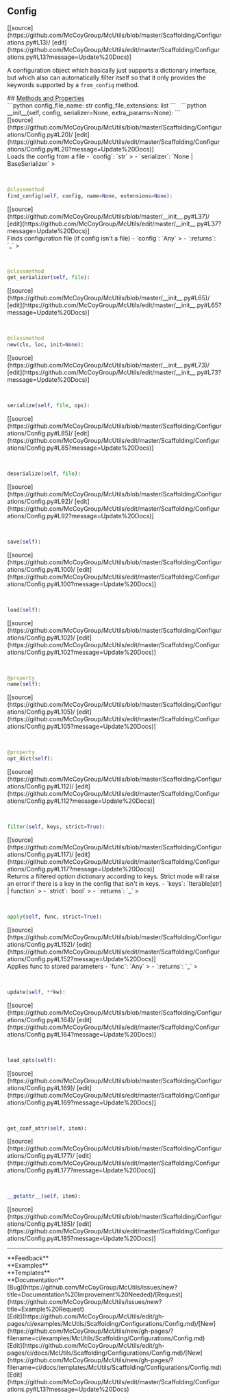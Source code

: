 ## <a id="McUtils.Scaffolding.Configurations.Config">Config</a> 

<div class="docs-source-link" markdown="1">
[[source](https://github.com/McCoyGroup/McUtils/blob/master/Scaffolding/Configurations.py#L13)/
[edit](https://github.com/McCoyGroup/McUtils/edit/master/Scaffolding/Configurations.py#L13?message=Update%20Docs)]
</div>

A configuration object which basically just supports
a dictionary interface, but which also can automatically
filter itself so that it only provides the keywords supported
by a `from_config` method.







<div class="collapsible-section">
 <div class="collapsible-section collapsible-section-header" markdown="1">
## <a class="collapse-link" data-toggle="collapse" href="#methods" markdown="1"> Methods and Properties</a> <a class="float-right" data-toggle="collapse" href="#methods"><i class="fa fa-chevron-down"></i></a>
 </div>
 <div class="collapsible-section collapsible-section-body collapse show" id="methods" markdown="1">
 ```python
config_file_name: str
config_file_extensions: list
```
<a id="McUtils.Scaffolding.Configurations.Config.__init__" class="docs-object-method">&nbsp;</a> 
```python
__init__(self, config, serializer=None, extra_params=None): 
```
<div class="docs-source-link" markdown="1">
[[source](https://github.com/McCoyGroup/McUtils/blob/master/Scaffolding/Configurations/Config.py#L20)/
[edit](https://github.com/McCoyGroup/McUtils/edit/master/Scaffolding/Configurations/Config.py#L20?message=Update%20Docs)]
</div>
Loads the config from a file
  - `config`: `str`
    > 
  - `serializer`: `None | BaseSerializer`
    >


<a id="McUtils.Scaffolding.Configurations.Config.find_config" class="docs-object-method">&nbsp;</a> 
```python
@classmethod
find_config(self, config, name=None, extensions=None): 
```
<div class="docs-source-link" markdown="1">
[[source](https://github.com/McCoyGroup/McUtils/blob/master/__init__.py#L37)/
[edit](https://github.com/McCoyGroup/McUtils/edit/master/__init__.py#L37?message=Update%20Docs)]
</div>
Finds configuration file (if config isn't a file)
  - `config`: `Any`
    > 
  - `:returns`: `_`
    >


<a id="McUtils.Scaffolding.Configurations.Config.get_serializer" class="docs-object-method">&nbsp;</a> 
```python
@classmethod
get_serializer(self, file): 
```
<div class="docs-source-link" markdown="1">
[[source](https://github.com/McCoyGroup/McUtils/blob/master/__init__.py#L65)/
[edit](https://github.com/McCoyGroup/McUtils/edit/master/__init__.py#L65?message=Update%20Docs)]
</div>


<a id="McUtils.Scaffolding.Configurations.Config.new" class="docs-object-method">&nbsp;</a> 
```python
@classmethod
new(cls, loc, init=None): 
```
<div class="docs-source-link" markdown="1">
[[source](https://github.com/McCoyGroup/McUtils/blob/master/__init__.py#L73)/
[edit](https://github.com/McCoyGroup/McUtils/edit/master/__init__.py#L73?message=Update%20Docs)]
</div>


<a id="McUtils.Scaffolding.Configurations.Config.serialize" class="docs-object-method">&nbsp;</a> 
```python
serialize(self, file, ops): 
```
<div class="docs-source-link" markdown="1">
[[source](https://github.com/McCoyGroup/McUtils/blob/master/Scaffolding/Configurations/Config.py#L85)/
[edit](https://github.com/McCoyGroup/McUtils/edit/master/Scaffolding/Configurations/Config.py#L85?message=Update%20Docs)]
</div>


<a id="McUtils.Scaffolding.Configurations.Config.deserialize" class="docs-object-method">&nbsp;</a> 
```python
deserialize(self, file): 
```
<div class="docs-source-link" markdown="1">
[[source](https://github.com/McCoyGroup/McUtils/blob/master/Scaffolding/Configurations/Config.py#L92)/
[edit](https://github.com/McCoyGroup/McUtils/edit/master/Scaffolding/Configurations/Config.py#L92?message=Update%20Docs)]
</div>


<a id="McUtils.Scaffolding.Configurations.Config.save" class="docs-object-method">&nbsp;</a> 
```python
save(self): 
```
<div class="docs-source-link" markdown="1">
[[source](https://github.com/McCoyGroup/McUtils/blob/master/Scaffolding/Configurations/Config.py#L100)/
[edit](https://github.com/McCoyGroup/McUtils/edit/master/Scaffolding/Configurations/Config.py#L100?message=Update%20Docs)]
</div>


<a id="McUtils.Scaffolding.Configurations.Config.load" class="docs-object-method">&nbsp;</a> 
```python
load(self): 
```
<div class="docs-source-link" markdown="1">
[[source](https://github.com/McCoyGroup/McUtils/blob/master/Scaffolding/Configurations/Config.py#L102)/
[edit](https://github.com/McCoyGroup/McUtils/edit/master/Scaffolding/Configurations/Config.py#L102?message=Update%20Docs)]
</div>


<a id="McUtils.Scaffolding.Configurations.Config.name" class="docs-object-method">&nbsp;</a> 
```python
@property
name(self): 
```
<div class="docs-source-link" markdown="1">
[[source](https://github.com/McCoyGroup/McUtils/blob/master/Scaffolding/Configurations/Config.py#L105)/
[edit](https://github.com/McCoyGroup/McUtils/edit/master/Scaffolding/Configurations/Config.py#L105?message=Update%20Docs)]
</div>


<a id="McUtils.Scaffolding.Configurations.Config.opt_dict" class="docs-object-method">&nbsp;</a> 
```python
@property
opt_dict(self): 
```
<div class="docs-source-link" markdown="1">
[[source](https://github.com/McCoyGroup/McUtils/blob/master/Scaffolding/Configurations/Config.py#L112)/
[edit](https://github.com/McCoyGroup/McUtils/edit/master/Scaffolding/Configurations/Config.py#L112?message=Update%20Docs)]
</div>


<a id="McUtils.Scaffolding.Configurations.Config.filter" class="docs-object-method">&nbsp;</a> 
```python
filter(self, keys, strict=True): 
```
<div class="docs-source-link" markdown="1">
[[source](https://github.com/McCoyGroup/McUtils/blob/master/Scaffolding/Configurations/Config.py#L117)/
[edit](https://github.com/McCoyGroup/McUtils/edit/master/Scaffolding/Configurations/Config.py#L117?message=Update%20Docs)]
</div>
Returns a filtered option dictionary according to keys.
Strict mode will raise an error if there is a key in the config that isn't
in keys.
  - `keys`: `Iterable[str] | function`
    > 
  - `strict`: `bool`
    > 
  - `:returns`: `_`
    >


<a id="McUtils.Scaffolding.Configurations.Config.apply" class="docs-object-method">&nbsp;</a> 
```python
apply(self, func, strict=True): 
```
<div class="docs-source-link" markdown="1">
[[source](https://github.com/McCoyGroup/McUtils/blob/master/Scaffolding/Configurations/Config.py#L152)/
[edit](https://github.com/McCoyGroup/McUtils/edit/master/Scaffolding/Configurations/Config.py#L152?message=Update%20Docs)]
</div>
Applies func to stored parameters
  - `func`: `Any`
    > 
  - `:returns`: `_`
    >


<a id="McUtils.Scaffolding.Configurations.Config.update" class="docs-object-method">&nbsp;</a> 
```python
update(self, **kw): 
```
<div class="docs-source-link" markdown="1">
[[source](https://github.com/McCoyGroup/McUtils/blob/master/Scaffolding/Configurations/Config.py#L164)/
[edit](https://github.com/McCoyGroup/McUtils/edit/master/Scaffolding/Configurations/Config.py#L164?message=Update%20Docs)]
</div>


<a id="McUtils.Scaffolding.Configurations.Config.load_opts" class="docs-object-method">&nbsp;</a> 
```python
load_opts(self): 
```
<div class="docs-source-link" markdown="1">
[[source](https://github.com/McCoyGroup/McUtils/blob/master/Scaffolding/Configurations/Config.py#L169)/
[edit](https://github.com/McCoyGroup/McUtils/edit/master/Scaffolding/Configurations/Config.py#L169?message=Update%20Docs)]
</div>


<a id="McUtils.Scaffolding.Configurations.Config.get_conf_attr" class="docs-object-method">&nbsp;</a> 
```python
get_conf_attr(self, item): 
```
<div class="docs-source-link" markdown="1">
[[source](https://github.com/McCoyGroup/McUtils/blob/master/Scaffolding/Configurations/Config.py#L177)/
[edit](https://github.com/McCoyGroup/McUtils/edit/master/Scaffolding/Configurations/Config.py#L177?message=Update%20Docs)]
</div>


<a id="McUtils.Scaffolding.Configurations.Config.__getattr__" class="docs-object-method">&nbsp;</a> 
```python
__getattr__(self, item): 
```
<div class="docs-source-link" markdown="1">
[[source](https://github.com/McCoyGroup/McUtils/blob/master/Scaffolding/Configurations/Config.py#L185)/
[edit](https://github.com/McCoyGroup/McUtils/edit/master/Scaffolding/Configurations/Config.py#L185?message=Update%20Docs)]
</div>
 </div>
</div>












---


<div markdown="1" class="text-secondary">
<div class="container">
  <div class="row">
   <div class="col" markdown="1">
**Feedback**   
</div>
   <div class="col" markdown="1">
**Examples**   
</div>
   <div class="col" markdown="1">
**Templates**   
</div>
   <div class="col" markdown="1">
**Documentation**   
</div>
   <div class="col" markdown="1">
   
</div>
   <div class="col" markdown="1">
   
</div>
   <div class="col" markdown="1">
   
</div>
</div>
  <div class="row">
   <div class="col" markdown="1">
[Bug](https://github.com/McCoyGroup/McUtils/issues/new?title=Documentation%20Improvement%20Needed)/[Request](https://github.com/McCoyGroup/McUtils/issues/new?title=Example%20Request)   
</div>
   <div class="col" markdown="1">
[Edit](https://github.com/McCoyGroup/McUtils/edit/gh-pages/ci/examples/McUtils/Scaffolding/Configurations/Config.md)/[New](https://github.com/McCoyGroup/McUtils/new/gh-pages/?filename=ci/examples/McUtils/Scaffolding/Configurations/Config.md)   
</div>
   <div class="col" markdown="1">
[Edit](https://github.com/McCoyGroup/McUtils/edit/gh-pages/ci/docs/McUtils/Scaffolding/Configurations/Config.md)/[New](https://github.com/McCoyGroup/McUtils/new/gh-pages/?filename=ci/docs/templates/McUtils/Scaffolding/Configurations/Config.md)   
</div>
   <div class="col" markdown="1">
[Edit](https://github.com/McCoyGroup/McUtils/edit/master/Scaffolding/Configurations.py#L13?message=Update%20Docs)   
</div>
   <div class="col" markdown="1">
   
</div>
   <div class="col" markdown="1">
   
</div>
   <div class="col" markdown="1">
   
</div>
</div>
</div>
</div>